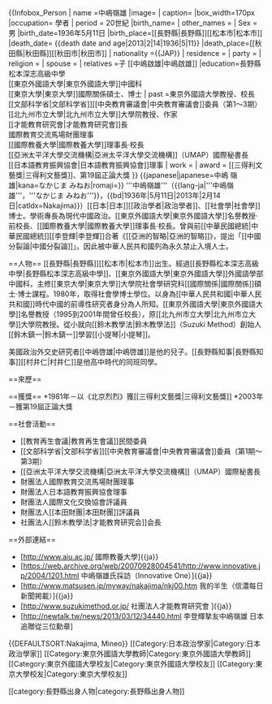 {{Infobox_Person
| name =中嶋嶺雄
|image=
| caption=
|box_width=170px
|occupation= 學者
| period = 20世紀
|birth_name=
| other_names = 
| Sex =男
|birth_date=1936年5月11日
|birth_place=[[長野縣|長野縣]][[松本市|松本市]]
|death_date= {{death date and age|2013|2|14|1936|5|11}}
|death_place=[[秋田縣|秋田縣]][[秋田市|秋田市]]
| nationality ={{JAP}}
| residence =
| party =
| religion =
| spouse = 
| relatives =子 [[中嶋啟雄|中嶋啟雄]]
|education=長野縣松本深志高級中學<br>[[東京外國語大學|東京外國語大學]]中國科<br>[[東京大學|東京大學]]國際關係碩士、博士
| past =東京外國語大學教授、校長<br>[[文部科学省|文部科学省]][[中央教育審議會|中央教育審議會]]委員（第1～3期）<br>[[北九州市立大學|北九州市立大學]]大學院教授、作家<br>[[才能教育研究會|才能教育研究會]]長<br>國際教育交流馬場財團理事<br>[[國際教養大學|國際教養大學]]理事長·校長<br>[[亞洲太平洋大學交流機構|亞洲太平洋大學交流機構]]（UMAP）國際秘書長<br>[[日本語教育振興協會|日本語教育振興協會]]理事
| work =
| award = [[三得利文藝獎|三得利文藝獎]]、第19屆正論大獎
}}
{{japanese|japanese=中嶋 嶺雄|kana=なかじま みねお|romaji=}}
'''中嶋嶺雄'''（{{lang-ja|'''中嶋嶺雄'''，'''なかじま みねお'''}}，{{bd|1936年|5月11日|2013年|2月14日|catIdx=Nakajima}}）[[日本|日本]][[政治學者|政治學者]]、[[社會學|社會學]]博士。學術專長為現代中國政治。[[東京外國語大學|東京外國語大學]]名譽教授·前校長、[[國際教養大學|國際教養大學]]理事長·校長。曾與前[[中華民國總統|中華民國總統]][[李登輝|李登輝]]合著《[[亞洲的智略|亞洲的智略]]》，提出「[[中國分裂論|中國分裂論]]」。因此被中華人民共和國列為永久禁止入境人士。

==人物==
[[長野縣|長野縣]][[松本市|松本市]]出生。經過[[長野縣松本深志高級中學|長野縣松本深志高級中學]]、[[東京外國語大學|東京外國語大學]]外國語學部中國科，主修[[東京大學|東京大學]]大學院社會學研究科[[國際關係|國際關係]]碩士·博士課程。1980年，取得社會學博士學位。以身為[[中華人民共和國|中華人民共和國]]時代中國的前導性研究者身分為人所知。[[東京外國語大學|東京外國語大學]]名譽教授（1995到2001年間曾任校長），原[[北九州市立大學|北九州市立大學]]大學院教授。從小就向[[鈴木教學法|鈴木教學法]]（Suzuki Method）創始人[[鈴木鎮一|鈴木鎮一]]學習[[小提琴|小提琴]]。

美國政治外交史研究者[[中嶋啓雄|中嶋啓雄]]是他的兒子。[[長野縣知事|長野縣知事]][[村井仁|村井仁]]是他高中時代的同班同學。

==來歷==

==獲獎==
*1981年－以《北京烈烈》獲[[三得利文藝獎|三得利文藝獎]]
*2003年－獲第19屆正論大獎

==社會活動==
* [[教育再生會議|教育再生會議]]民間委員
* [[文部科学省|文部科学省]][[中央教育審議會|中央教育審議會]]委員（第1期～第3期）
* [[亞洲太平洋大學交流機構|亞洲太平洋大學交流機構]]（UMAP）國際秘書長
* 財團法人國際教育交流馬場財團理事
* 財團法人日本語教育振興協會理事
* 財團法人國際文化交換協會評議員
* 財團法人[[本田財團|本田財團]]評議員
* 社團法人[[鈴木教學法|才能教育研究会]]会長

==外部連結==
* [http://www.aiu.ac.jp/ 國際教養大學]{{ja}}
* [https://web.archive.org/web/20070928004541/http://www.innovative.jp/2004/1201.html 中嶋嶺雄氏採訪（Innovative One）]{{ja}}
* [http://www.matsusen.jp/myway/nakajima/nkj00.htm 我的半生（信濃每日新聞掲載）]{{ja}}
* [http://www.suzukimethod.or.jp/ 社團法人才能教育研究會 ]{{ja}}
* [http://newtalk.tw/news/2013/03/12/34440.html 李登輝摯友中嶋嶺雄 日本追贈從三位勳章]

{{DEFAULTSORT:Nakajima, Mineo}}
[[Category:日本政治學家|Category:日本政治學家]]
[[Category:東京外國語大學教師|Category:東京外國語大學教師]]
[[Category:東京外國語大學校友|Category:東京外國語大學校友]]
[[Category:東京大學校友|Category:東京大學校友]]

[[category:長野縣出身人物|category:長野縣出身人物]]